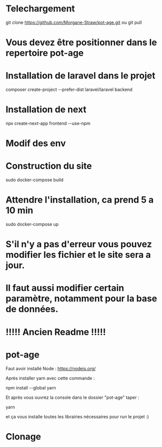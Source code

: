 # Telechargement

git clone https://github.com/Morgane-Straw/pot-age.git ou git pull

# Vous devez être positionner dans le repertoire pot-age

# Installation de laravel dans le projet
composer create-project --prefer-dist laravel/laravel backend

# Installation de next
npx create-next-app frontend --use-npm

# Modif des env


# Construction du site
sudo docker-compose build

# Attendre l'installation, ca prend 5 a 10 min
sudo docker-compose up

# S'il n'y a pas d'erreur vous pouvez modifier les fichier et le site sera a jour.
# Il faut aussi modifier certain paramètre, notamment pour la base de données.














# !!!!! Ancien Readme !!!!! #
# pot-age
Faut avoir installé Node : https://nodejs.org/ 


Après installer yarn avec cette commande :



npm install --global yarn




Et après vous ouvrez la console dans le dossier "pot-age" taper :



yarn



et ça vous installe toutes les librairies nécessaires pour run le projet :)


# Clonage
